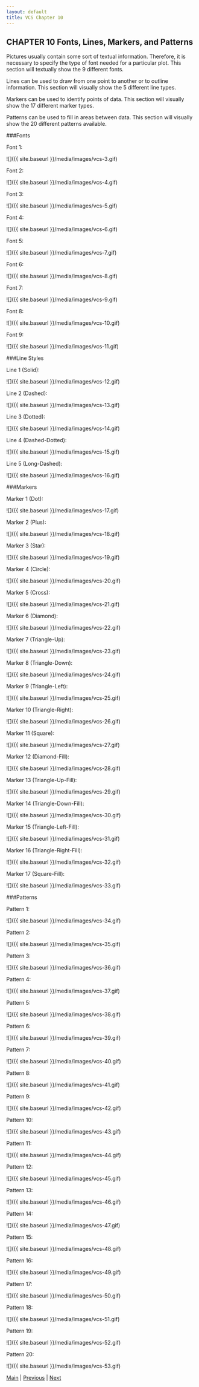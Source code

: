 ```yaml
---
layout: default
title: VCS Chapter 10
---
```


##  CHAPTER 10 Fonts, Lines, Markers, and Patterns

Pictures usually contain some sort of textual information. Therefore, it is
necessary to specify the type of font needed for a particular plot. This
section will textually show the 9 different fonts.

Lines can be used to draw from one point to another or to outline information.
This section will visually show the 5 different line types.

Markers can be used to identify points of data. This section will visually
show the 17 different marker types.

Patterns can be used to fill in areas between data. This section will visually
show the 20 different patterns available.

###Fonts

Font 1:

![]({{ site.baseurl }}/media/images/vcs-3.gif)

Font 2:

![]({{ site.baseurl }}/media/images/vcs-4.gif)

Font 3:

![]({{ site.baseurl }}/media/images/vcs-5.gif)

Font 4:

![]({{ site.baseurl }}/media/images/vcs-6.gif)

Font 5:

![]({{ site.baseurl }}/media/images/vcs-7.gif)

Font 6:

![]({{ site.baseurl }}/media/images/vcs-8.gif)

Font 7:

![]({{ site.baseurl }}/media/images/vcs-9.gif)

Font 8:

![]({{ site.baseurl }}/media/images/vcs-10.gif)

Font 9:

![]({{ site.baseurl }}/media/images/vcs-11.gif)

###Line Styles

Line 1 (Solid):

![]({{ site.baseurl }}/media/images/vcs-12.gif)

Line 2 (Dashed):

![]({{ site.baseurl }}/media/images/vcs-13.gif)

Line 3 (Dotted):

![]({{ site.baseurl }}/media/images/vcs-14.gif)

Line 4 (Dashed-Dotted):

![]({{ site.baseurl }}/media/images/vcs-15.gif)

Line 5 (Long-Dashed):

![]({{ site.baseurl }}/media/images/vcs-16.gif)

###Markers

Marker 1 (Dot):

![]({{ site.baseurl }}/media/images/vcs-17.gif)

Marker 2 (Plus):

![]({{ site.baseurl }}/media/images/vcs-18.gif)

Marker 3 (Star):

![]({{ site.baseurl }}/media/images/vcs-19.gif)

Marker 4 (Circle):

![]({{ site.baseurl }}/media/images/vcs-20.gif)

Marker 5 (Cross):

![]({{ site.baseurl }}/media/images/vcs-21.gif)

Marker 6 (Diamond):

![]({{ site.baseurl }}/media/images/vcs-22.gif)

Marker 7 (Triangle-Up):

![]({{ site.baseurl }}/media/images/vcs-23.gif)

Marker 8 (Triangle-Down):

![]({{ site.baseurl }}/media/images/vcs-24.gif)

Marker 9 (Triangle-Left):

![]({{ site.baseurl }}/media/images/vcs-25.gif)

Marker 10 (Triangle-Right):

![]({{ site.baseurl }}/media/images/vcs-26.gif)

Marker 11 (Square):

![]({{ site.baseurl }}/media/images/vcs-27.gif)

Marker 12 (Diamond-Fill):

![]({{ site.baseurl }}/media/images/vcs-28.gif)

Marker 13 (Triangle-Up-Fill):

![]({{ site.baseurl }}/media/images/vcs-29.gif)

Marker 14 (Triangle-Down-Fill):

![]({{ site.baseurl }}/media/images/vcs-30.gif)

Marker 15 (Triangle-Left-Fill):

![]({{ site.baseurl }}/media/images/vcs-31.gif)

Marker 16 (Triangle-Right-Fill):

![]({{ site.baseurl }}/media/images/vcs-32.gif)

Marker 17 (Square-Fill):

![]({{ site.baseurl }}/media/images/vcs-33.gif)



###Patterns

Pattern 1:

![]({{ site.baseurl }}/media/images/vcs-34.gif)

Pattern 2:

![]({{ site.baseurl }}/media/images/vcs-35.gif)

Pattern 3:

![]({{ site.baseurl }}/media/images/vcs-36.gif)

Pattern 4:

![]({{ site.baseurl }}/media/images/vcs-37.gif)

Pattern 5:

![]({{ site.baseurl }}/media/images/vcs-38.gif)

Pattern 6:

![]({{ site.baseurl }}/media/images/vcs-39.gif)

Pattern 7:

![]({{ site.baseurl }}/media/images/vcs-40.gif)

Pattern 8:

![]({{ site.baseurl }}/media/images/vcs-41.gif)

Pattern 9:

![]({{ site.baseurl }}/media/images/vcs-42.gif)

Pattern 10:

![]({{ site.baseurl }}/media/images/vcs-43.gif)

Pattern 11:

![]({{ site.baseurl }}/media/images/vcs-44.gif)

Pattern 12:

![]({{ site.baseurl }}/media/images/vcs-45.gif)

Pattern 13:

![]({{ site.baseurl }}/media/images/vcs-46.gif)

Pattern 14:

![]({{ site.baseurl }}/media/images/vcs-47.gif)

Pattern 15:

![]({{ site.baseurl }}/media/images/vcs-48.gif)

Pattern 16:

![]({{ site.baseurl }}/media/images/vcs-49.gif)

Pattern 17:

![]({{ site.baseurl }}/media/images/vcs-50.gif)

Pattern 18:

![]({{ site.baseurl }}/media/images/vcs-51.gif)

Pattern 19:

![]({{ site.baseurl }}/media/images/vcs-52.gif)

Pattern 20:

![]({{ site.baseurl }}/media/images/vcs-53.gif)

[Main](vcs.html) \| [Previous](vcs-9.html) \| [Next](vcs-11.html)


